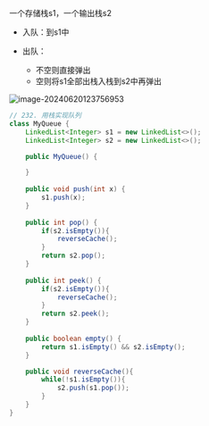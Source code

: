 一个存储栈s1，一个输出栈s2

- 入队：到s1中

- 出队：
  - 不空则直接弹出
  - 空则将s1全部出栈入栈到s2中再弹出

![image-20240620123756953](https://cdn.jsdelivr.net/gh/sword4869/pic1@main/images/202406201237996.png)

```java
// 232. 用栈实现队列
class MyQueue {
    LinkedList<Integer> s1 = new LinkedList<>();
    LinkedList<Integer> s2 = new LinkedList<>();

    public MyQueue() {

    }
    
    public void push(int x) {
        s1.push(x);
    }
    
    public int pop() {
        if(s2.isEmpty()){
            reverseCache();
        }
        return s2.pop();
    }
    
    public int peek() {
        if(s2.isEmpty()){
            reverseCache();
        }
        return s2.peek();
    }
    
    public boolean empty() {
        return s1.isEmpty() && s2.isEmpty();
    }

    public void reverseCache(){
        while(!s1.isEmpty()){
            s2.push(s1.pop());
        }
    }
}
```